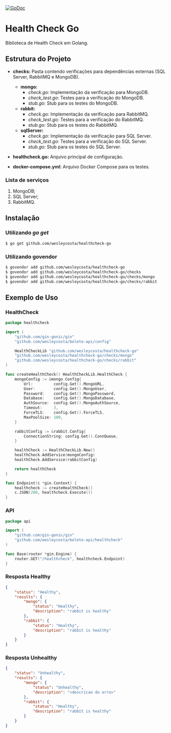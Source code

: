 [![GoDoc](https://godoc.org/github.com/wesleycosta/goseq?status.svg)](https://godoc.org/github.com/wesleycosta/goseq)
# Health Check Go

Biblioteca de Health Check em Golang.

## Estrutura do Projeto

- **checks:** Pasta contendo verificações para dependências externas (SQL Server, RabbitMQ e MongoDB).
  - **mongo:**
    - *check.go:* Implementação da verificação para MongoDB.
    - *check_test.go:* Testes para a verificação do MongoDB.
    - *stub.go:* Stub para os testes do MongoDB.
  - **rabbit:**
    - *check.go:* Implementação da verificação para RabbitMQ.
    - *check_test.go:* Testes para a verificação do RabbitMQ.
    - *stub.go:* Stub para os testes do RabbitMQ.
  - **sqlServer:**
    - *check.go:* Implementação da verificação para SQL Server.
    - *check_test.go:* Testes para a verificação do SQL Server.
    - *stub.go:* Stub para os testes do SQL Server.

- **healthcheck.go:** Arquivo principal de configuração.

- **docker-compose.yml:** Arquivo Docker Compose para os testes.

### Lista de serviços

1. MongoDB;
2. SQL Server;
3. RabbitMQ.


## Instalação

### Utilizando *go get*

```bash
$ go get github.com/wesleycosta/healthcheck-go
```

### Utilizando govendor

```bash
$ govendor add github.com/wesleycosta/healthcheck-go
$ govendor add github.com/wesleycosta/healthcheck-go/checks
$ govendor add github.com/wesleycosta/healthcheck-go/checks/mongo
$ govendor add github.com/wesleycosta/healthcheck-go/checks/rabbit
```

## Exemplo de Uso

### HealthCheck

```go
package healthcheck

import (
	"github.com/gin-gonic/gin"
	"github.com/wesleycosta/boleto-api/config"

	HealthCheckLib "github.com/wesleycosta/healthcheck-go"
	"github.com/wesleycosta/healthcheck-go/checks/mongo"
	"github.com/wesleycosta/healthcheck-go/checks/rabbit"
)

func createHealthCheck() HealthCheckLib.HealthCheck {
	mongoConfig := &mongo.Config{
		Url:         config.Get().MongoURL,
		User:        config.Get().MongoUser,
		Password:    config.Get().MongoPassword,
		Database:    config.Get().MongoDatabase,
		AuthSource:  config.Get().MongoAuthSource,
		Timeout:     3,
		ForceTLS:    config.Get().ForceTLS,
		MaxPoolSize: 100,
	}

	rabbitConfig := &rabbit.Config{
		ConnectionString: config.Get().ConnQueue,
	}

	healthCheck := HealthCheckLib.New()
	healthCheck.AddService(mongoConfig)
	healthCheck.AddService(rabbitConfig)

	return healthCheck
}

func Endpoint(c *gin.Context) {
	healthcheck := createHealthCheck()
	c.JSON(200, healthcheck.Execute())
}
```

### API

```go
package api

import (
	"github.com/gin-gonic/gin"
	"github.com/wesleycosta/boleto-api/healthcheck"
)

func Base(router *gin.Engine) {
	router.GET("/healthcheck", healthcheck.Endpoint)
}
```
### Resposta Healthy
```json
{
    "status": "Healthy",
    "results": {
        "mongo": {
            "status": "Healthy",
            "description": "rabbit is healthy"
        },
        "rabbit": {
            "status": "Healthy",
            "description": "rabbit is healthy"
        }
    }
}
```

### Resposta Unhealthy
```json
{
    "status": "Unhealthy",
    "results": {
        "mongo": {
            "status": "Unhealthy",
            "description": "<descricao do erro>"
        },
        "rabbit": {
            "status": "Healthy",
            "description": "rabbit is healthy"
        }
    }
}
```
